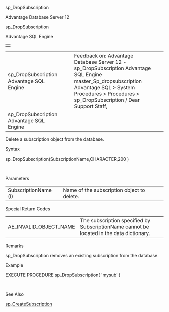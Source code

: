 sp\_DropSubscription




Advantage Database Server 12  

sp\_DropSubscription

Advantage SQL Engine

|  |
| --- |
|  |

|  |  |  |  |  |
| --- | --- | --- | --- | --- |
| sp\_DropSubscription  Advantage SQL Engine |  |  | Feedback on: Advantage Database Server 12 - sp\_DropSubscription Advantage SQL Engine master\_Sp\_dropsubscription Advantage SQL > System Procedures > Procedures > sp\_DropSubscription / Dear Support Staff, |  |
| sp\_DropSubscription  Advantage SQL Engine |  |  |  |  |

Delete a subscription object from the database.

Syntax

sp\_DropSubscription(SubscriptionName,CHARACTER,200 )

 

Parameters

|  |  |
| --- | --- |
| SubscriptionName (I) | Name of the subscription object to delete. |

Special Return Codes

|  |  |
| --- | --- |
| AE\_INVALID\_OBJECT\_NAME | The subscription specified by SubscriptionName cannot be located in the data dictionary. |

Remarks

sp\_DropSubscription removes an existing subscription from the database.

Example

EXECUTE PROCEDURE sp\_DropSubscription( 'mysub' )

 

See Also

[sp\_CreateSubscription](master_sp_createsubscription.htm)